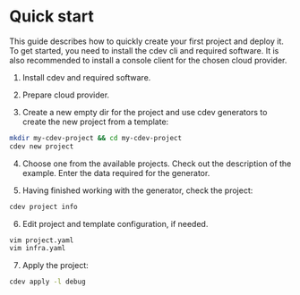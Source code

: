 # Quick start

This guide describes how to quickly create your first project and deploy it. To get started, you need to install the cdev cli and required software. It is also recommended to install a console client for the chosen cloud provider.

1. Install cdev and required software.

2. Prepare cloud provider.

3. Create a new empty dir for the project and use cdev generators to create the new project from a template:

```bash
mkdir my-cdev-project && cd my-cdev-project
cdev new project
```

4. Choose one from the available projects. Check out the description of the example. Enter the data required for the generator.

5. Having finished working with the generator, check the project:

```bash
cdev project info
```

6. Edit project and template configuration, if needed.

```bash
vim project.yaml
vim infra.yaml
```

7. Apply the project:

```bash
cdev apply -l debug
```
